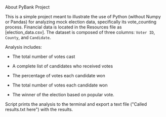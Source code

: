 About PyBank Project

This is a simple project meant to illustrate the use of Python (without Numpy or Pandas) for analyzing mock election data, specifically its vote_counting process. Financial data is located in
the Resources file as [election_data.csv]. The dataset is composed of three columns: `Voter ID`, `County`, and `Candidate`.

Analysis includes:

  * The total number of votes cast

  * A complete list of candidates who received votes

  * The percentage of votes each candidate won

  * The total number of votes each candidate won

  * The winner of the election based on popular vote.



Script prints the analysis to the terminal and export a text file ("Called results.txt here") with the results.
